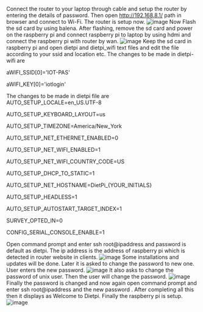 Connect the router to your laptop through cable and setup the router by entering the details of password. Then open http://192.168.8.1/ path in browser and connect to Wi-Fi. The router is setup now.
![image](https://user-images.githubusercontent.com/112037009/190512931-22a77f24-f3e8-49ee-a89e-ba34269e0c12.png)
Now Flash the sd card by using balena. After flashing, remove the sd card and power on the raspberry pi and connect raspberry pi to laptop by using hdmi and connect the raspberry pi with router by wan.
![image](https://user-images.githubusercontent.com/112037009/190513215-0e3bdfd9-ff82-44a1-9bc1-9e56f9091a6f.png)
Keep the sd card in raspberry pi and open dietpi and dietpi_wifi text files and edit the file according to your ssid and location etc.
The changes to be made in dietpi-wifi are 

aWIFI_SSID[0]='IOT-PAS'

aWIFI_KEY[0]='iotlogin'

The changes to be made in dietpi file are
AUTO_SETUP_LOCALE=en_US.UTF-8

AUTO_SETUP_KEYBOARD_LAYOUT=us

AUTO_SETUP_TIMEZONE=America/New_York

AUTO_SETUP_NET_ETHERNET_ENABLED=0

AUTO_SETUP_NET_WIFI_ENABLED=1

AUTO_SETUP_NET_WIFI_COUNTRY_CODE=US

AUTO_SETUP_DHCP_TO_STATIC=1

AUTO_SETUP_NET_HOSTNAME=DietPi_{YOUR_INITIALS}

AUTO_SETUP_HEADLESS=1

AUTO_SETUP_AUTOSTART_TARGET_INDEX=1

SURVEY_OPTED_IN=0

CONFIG_SERIAL_CONSOLE_ENABLE=1

Open command prompt and enter ssh root@ipaddress and password is default as dietpi. The ip address is the address of raspberry pi which is detected in router website in clients.
![image](https://user-images.githubusercontent.com/112037009/190513412-9ee0de6d-83c5-416d-b3fa-a199537c3a49.png)
Some installations and updates will be done. Later it is asked to change the password to new one. User enters the new password. 
![image](https://user-images.githubusercontent.com/112037009/190513465-0ef9417b-621c-463b-b41c-1f656273a7a9.png)
   It also asks to change the password of unix user. Then the user will change the password.
![image](https://user-images.githubusercontent.com/112037009/190513509-d4fd3a72-5746-481c-81f3-6322d0ffb193.png)
Finally the password is changed and now again open command prompt and enter ssh root@ipaddress and the new password .
After completing all this then it displays as Welcome to Dietpi. Finally the raspberry pi is setup.
![image](https://user-images.githubusercontent.com/112037009/190513590-1055aa87-fbec-4bef-ad1a-edb6b7910a3f.png)

